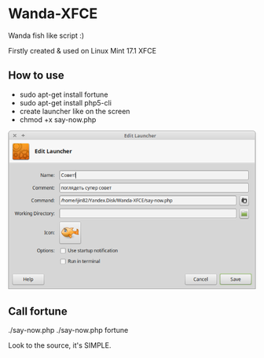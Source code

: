 # Wanda-XFCE

Wanda fish like script :)

Firstly created & used on Linux Mint 17.1 XFCE

How to use
--
- sudo apt-get install fortune
- sudo apt-get install php5-cli
- create launcher like on the screen 
- chmod +x say-now.php

![launcher](https://github.com/ijin82/Wanda-XFCE/blob/gh-pages/img/screen-20150302-02:20:51-647x414.png?raw=true)

Call fortune
--
./say-now.php
./say-now.php fortune

Look to the source, it's SIMPLE.
